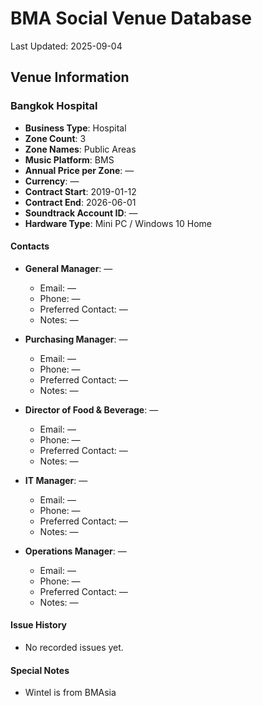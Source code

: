 # BMA Social Venue Database

Last Updated: 2025-09-04

## Venue Information

### Bangkok Hospital
- **Business Type**: Hospital
- **Zone Count**: 3
- **Zone Names**: Public Areas
- **Music Platform**: BMS
- **Annual Price per Zone**: —
- **Currency**: —
- **Contract Start**: 2019-01-12
- **Contract End**: 2026-06-01
- **Soundtrack Account ID**: —
- **Hardware Type**: Mini PC / Windows 10 Home

#### Contacts
- **General Manager**: —
  - Email: —
  - Phone: —
  - Preferred Contact: —
  - Notes: —

- **Purchasing Manager**: —
  - Email: —
  - Phone: —
  - Preferred Contact: —
  - Notes: —

- **Director of Food & Beverage**: —
  - Email: —
  - Phone: —
  - Preferred Contact: —
  - Notes: —

- **IT Manager**: —
  - Email: —
  - Phone: —
  - Preferred Contact: —
  - Notes: —

- **Operations Manager**: —
  - Email: —
  - Phone: —
  - Preferred Contact: —
  - Notes: —

#### Issue History
- No recorded issues yet.

#### Special Notes
- Wintel is from BMAsia
